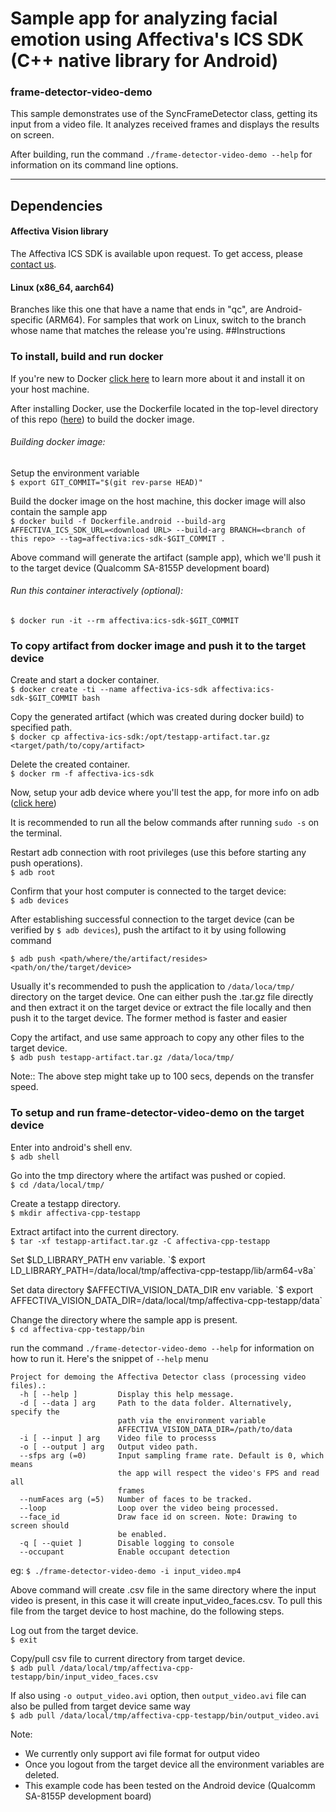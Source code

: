 # Sample app for analyzing facial emotion using Affectiva's ICS SDK (C++ native library for Android)

### frame-detector-video-demo

This sample demonstrates use of the SyncFrameDetector class, getting its input from a video file. It analyzes received frames and displays the results on screen.

After building, run the command `./frame-detector-video-demo --help` for information on its command line options.

---

## Dependencies

#### Affectiva Vision library

The Affectiva ICS SDK is available upon request. To get access, please [contact us](https://auto.affectiva.com).


#### Linux (x86_64, aarch64)
Branches like this one that have a name that ends in "qc", are Android-specific (ARM64). For samples that work on Linux, switch to the branch whose name that matches the release you're using.
##Instructions

### To install, build and run docker 

If you're new to Docker [click here](https://docs.docker.com/get-started) to learn more about it and install it on your host machine. 

After installing Docker, use the Dockerfile located in the top-level directory of this repo ([here](../Dockerfile.android)) to build the docker image.

###### Building docker image:
Setup the environment variable  
 `$ export GIT_COMMIT="$(git rev-parse HEAD)"`
 
Build the docker image on the host machine, this docker image will also contain the sample app  
 `$ docker build -f Dockerfile.android --build-arg AFFECTIVA_ICS_SDK_URL=<download URL> --build-arg BRANCH=<branch of this repo> --tag=affectiva:ics-sdk-$GIT_COMMIT .`

Above command will generate the artifact (sample app), which we'll push it to the target device (Qualcomm SA-8155P development board)

###### Run this container interactively (optional): 
 `$ docker run -it --rm affectiva:ics-sdk-$GIT_COMMIT`


### To copy artifact from docker image and push it to the target device
Create and start a docker container.  
`$ docker create -ti --name affectiva-ics-sdk affectiva:ics-sdk-$GIT_COMMIT bash` 

Copy the generated artifact (which was created during docker build) to specified path.  
`$ docker cp affectiva-ics-sdk:/opt/testapp-artifact.tar.gz <target/path/to/copy/artifact>` 

Delete the created container.  
`$ docker rm -f affectiva-ics-sdk` 

Now, setup your adb device where you'll test the app, for more info on adb ([click here](https://developer.android.com/studio/command-line/adb )) 

It is recommended to run all the below commands after running `sudo -s` on the terminal.

Restart adb connection with root privileges (use this before starting any push operations).  
`$ adb root` 

Confirm that your host computer is connected to the target device:  
`$ adb devices`

After establishing successful connection to the target device (can be verified by `$ adb devices`), push the artifact to it by using following command

`$ adb push <path/where/the/artifact/resides> <path/on/the/target/device>`

Usually it's recommended to push the application to `/data/loca/tmp/` directory on the target device.
One can either push the .tar.gz file directly and then extract it on the target device or extract the file locally and then push it to the target device. 
The former method is faster and easier

Copy the artifact, and use same approach to copy any other files to the target device.   
`$ adb push testapp-artifact.tar.gz /data/loca/tmp/` 

Note:: The above step might take up to 100 secs, depends on the transfer speed.

### To setup and run frame-detector-video-demo on the target device

Enter into android's shell env.  
`$ adb shell`  

Go into the tmp directory where the artifact was pushed or copied.  
`$ cd /data/local/tmp/` 

Create a testapp directory.  
`$ mkdir affectiva-cpp-testapp`

Extract artifact into the current directory.  
`$ tar -xf testapp-artifact.tar.gz -C affectiva-cpp-testapp`

Set $LD_LIBRARY_PATH env variable.  
`$ export LD_LIBRARY_PATH=/data/local/tmp/affectiva-cpp-testapp/lib/arm64-v8a`

Set data directory $AFFECTIVA_VISION_DATA_DIR env variable.  
`$ export AFFECTIVA_VISION_DATA_DIR=/data/local/tmp/affectiva-cpp-testapp/data`

Change the directory where the sample app is present.  
`$ cd affectiva-cpp-testapp/bin`

run the command `./frame-detector-video-demo --help` for information on how to run it. Here's the snippet of `--help` menu
```
Project for demoing the Affectiva Detector class (processing video files).:
  -h [ --help ]         Display this help message.
  -d [ --data ] arg     Path to the data folder. Alternatively, specify the 
                        path via the environment variable 
                        AFFECTIVA_VISION_DATA_DIR=/path/to/data
  -i [ --input ] arg    Video file to processs
  -o [ --output ] arg   Output video path.
  --sfps arg (=0)       Input sampling frame rate. Default is 0, which means 
                        the app will respect the video's FPS and read all 
                        frames
  --numFaces arg (=5)   Number of faces to be tracked.
  --loop                Loop over the video being processed.
  --face_id             Draw face id on screen. Note: Drawing to screen should 
                        be enabled.
  -q [ --quiet ]        Disable logging to console
  --occupant            Enable occupant detection
```

eg: `$ ./frame-detector-video-demo -i input_video.mp4 `

Above command will create .csv file in the same directory where the input video is present, in this case it will create input_video_faces.csv. To pull this file from the target device to host machine, do the following steps.
 
Log out from the target device.  
 `$ exit` 
 
Copy/pull csv file to current directory from target device.  
 `$ adb pull /data/local/tmp/affectiva-cpp-testapp/bin/input_video_faces.csv` 
 
If also using `-o output_video.avi` option, then `output_video.avi` file can also be pulled from target device same way  
 `$ adb pull /data/local/tmp/affectiva-cpp-testapp/bin/output_video.avi`
 

Note: 
- We currently only support avi file format for output video
- Once you logout from the target device all the environment variables are deleted. 
- This example code has been tested on the Android device (Qualcomm SA-8155P development board)
